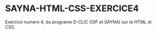 # SAYNA-HTML-CSS-EXERCICE4

Exercice numero 4, du programe D-CLIC (OIF et SAYNA) sur le HTML et CSS.
